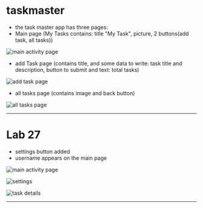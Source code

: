 # taskmaster
* the task master app has three pages:
* Main page (My Tasks contains: title "My Task", picture, 2 buttons(add task, all tasks))
     
     
     
![main activity page](screenShots/main.png)



      

* add Task page (contains title, and some data to write: task title and description, button to submit and  text: total tasks)
     
     

     
![add task page](screenShots/add.jpg)


      
* all tasks page (contains image and back button)
      


![all tasks page](screenShots/all.png)


-----------------------------------------------------
# Lab 27

* settings button added 
* username appears on the main page

![main activity page](screenShots/home.png)




![settings](screenShots/settings.png)




![task details](screenShots/read.png)


-------------------------------------------------------

